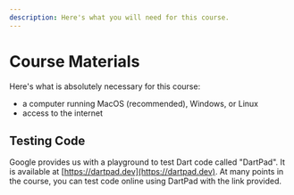 ```yaml
---
description: Here's what you will need for this course.
---
```


# Course Materials

Here's what is absolutely necessary for this course:

* a computer running MacOS \(recommended\), Windows, or Linux
* access to the internet

## Testing Code

Google provides us with a playground to test Dart code called "DartPad". It is available at [https://dartpad.dev](https://dartpad.dev). At many points in the course, you can test code online using DartPad with the link provided.

